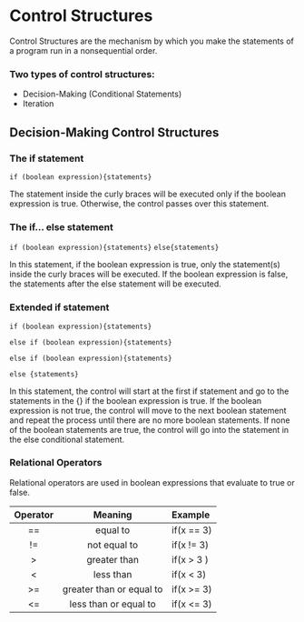 # Control Structures

Control Structures are the mechanism by which you make the statements of a program run in a nonsequential order.

### Two types of control structures:
- Decision-Making (Conditional Statements)
- Iteration

## Decision-Making Control Structures

### The if statement
`if (boolean expression){statements}`

The statement inside the curly braces will be executed only if the boolean expression is true. Otherwise, the control passes over this statement.

### The if... else statement
`if (boolean expression){statements}`
`else{statements}`

In this statement, if the boolean expression is true, only the statement(s) inside the curly braces will be executed. If the boolean expression is false, the statements after the else statement will be executed.

### Extended if statement
`if (boolean expression){statements}`

`else if (boolean expression){statements}`

`else if (boolean expression){statements}`

`else {statements}`

In this statement, the control will start at the first if statement and go to the statements in the {} if the boolean expression is true. If the boolean expression is not true, the control will move to the next boolean statement and repeat the process until there are no more boolean statements. If none of the boolean statements are true, the control will go into the statement in the else conditional statement.

### Relational Operators
Relational operators are used in boolean expressions that evaluate to true or false.

| Operator | Meaning | Example |
| :---: | :---: | :--- |
| ==    |  equal to                 | if(x == 3) |
| !=    |  not equal to             | if(x != 3) |
| >     |  greater than             | if(x > 3 ) |
| <     |  less than                | if(x < 3)  |
| >=    |  greater than or equal to | if(x >= 3) |
| <=    |  less than or equal to    | if(x <= 3) |



